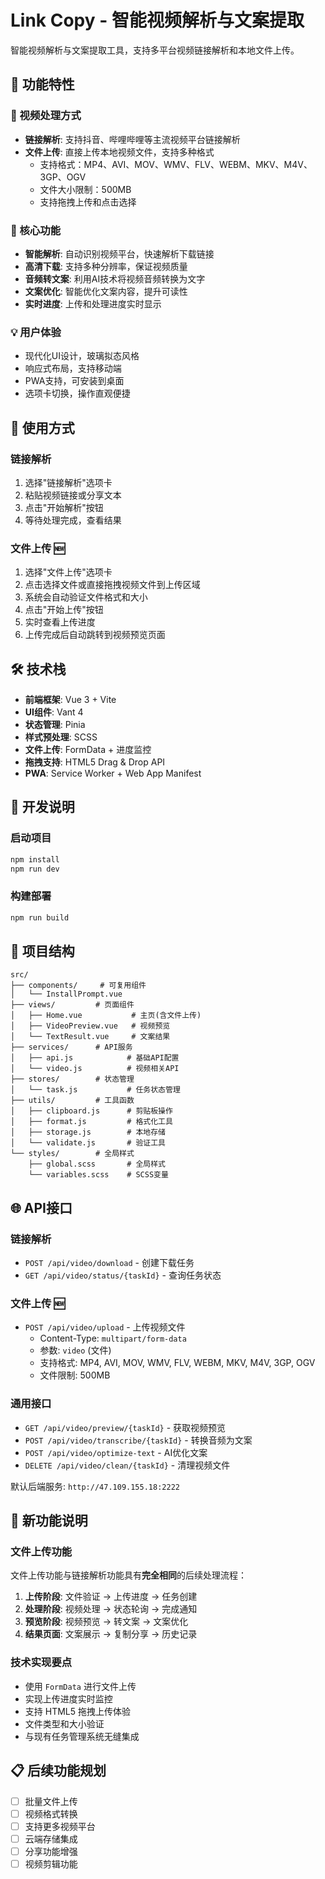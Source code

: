 # Link Copy - 智能视频解析与文案提取

智能视频解析与文案提取工具，支持多平台视频链接解析和本地文件上传。

## 🚀 功能特性

### 📁 视频处理方式
- **链接解析**: 支持抖音、哔哩哔哩等主流视频平台链接解析
- **文件上传**: 直接上传本地视频文件，支持多种格式
  - 支持格式：MP4、AVI、MOV、WMV、FLV、WEBM、MKV、M4V、3GP、OGV
  - 文件大小限制：500MB
  - 支持拖拽上传和点击选择

### 🎯 核心功能
- **智能解析**: 自动识别视频平台，快速解析下载链接
- **高清下载**: 支持多种分辨率，保证视频质量  
- **音频转文案**: 利用AI技术将视频音频转换为文字
- **文案优化**: 智能优化文案内容，提升可读性
- **实时进度**: 上传和处理进度实时显示

### 💡 用户体验
- 现代化UI设计，玻璃拟态风格
- 响应式布局，支持移动端
- PWA支持，可安装到桌面
- 选项卡切换，操作直观便捷

## 📱 使用方式

### 链接解析
1. 选择"链接解析"选项卡
2. 粘贴视频链接或分享文本
3. 点击"开始解析"按钮
4. 等待处理完成，查看结果

### 文件上传 🆕
1. 选择"文件上传"选项卡
2. 点击选择文件或直接拖拽视频文件到上传区域
3. 系统会自动验证文件格式和大小
4. 点击"开始上传"按钮
5. 实时查看上传进度
6. 上传完成后自动跳转到视频预览页面

## 🛠️ 技术栈

- **前端框架**: Vue 3 + Vite
- **UI组件**: Vant 4
- **状态管理**: Pinia
- **样式预处理**: SCSS
- **文件上传**: FormData + 进度监控
- **拖拽支持**: HTML5 Drag & Drop API
- **PWA**: Service Worker + Web App Manifest

## 🔧 开发说明

### 启动项目
```bash
npm install
npm run dev
```

### 构建部署
```bash
npm run build
```

## 📁 项目结构

```
src/
├── components/     # 可复用组件
│   └── InstallPrompt.vue
├── views/         # 页面组件
│   ├── Home.vue           # 主页(含文件上传)
│   ├── VideoPreview.vue   # 视频预览
│   └── TextResult.vue     # 文案结果
├── services/      # API服务
│   ├── api.js            # 基础API配置
│   └── video.js          # 视频相关API
├── stores/        # 状态管理
│   └── task.js           # 任务状态管理
├── utils/         # 工具函数
│   ├── clipboard.js      # 剪贴板操作
│   ├── format.js         # 格式化工具
│   ├── storage.js        # 本地存储
│   └── validate.js       # 验证工具
└── styles/        # 全局样式
    ├── global.scss       # 全局样式
    └── variables.scss    # SCSS变量
```

## 🌐 API接口

### 链接解析
- `POST /api/video/download` - 创建下载任务
- `GET /api/video/status/{taskId}` - 查询任务状态

### 文件上传 🆕
- `POST /api/video/upload` - 上传视频文件
  - Content-Type: `multipart/form-data`
  - 参数: `video` (文件)
  - 支持格式: MP4, AVI, MOV, WMV, FLV, WEBM, MKV, M4V, 3GP, OGV
  - 文件限制: 500MB

### 通用接口
- `GET /api/video/preview/{taskId}` - 获取视频预览
- `POST /api/video/transcribe/{taskId}` - 转换音频为文案
- `POST /api/video/optimize-text` - AI优化文案
- `DELETE /api/video/clean/{taskId}` - 清理视频文件

默认后端服务: `http://47.109.155.18:2222`

## 🎯 新功能说明

### 文件上传功能
文件上传功能与链接解析功能具有**完全相同**的后续处理流程：

1. **上传阶段**: 文件验证 → 上传进度 → 任务创建
2. **处理阶段**: 视频处理 → 状态轮询 → 完成通知
3. **预览阶段**: 视频预览 → 转文案 → 文案优化
4. **结果页面**: 文案展示 → 复制分享 → 历史记录

### 技术实现要点
- 使用 `FormData` 进行文件上传
- 实现上传进度实时监控
- 支持 HTML5 拖拽上传体验
- 文件类型和大小验证
- 与现有任务管理系统无缝集成

## 📋 后续功能规划

- [ ] 批量文件上传
- [ ] 视频格式转换
- [ ] 支持更多视频平台
- [ ] 云端存储集成
- [ ] 分享功能增强
- [ ] 视频剪辑功能 